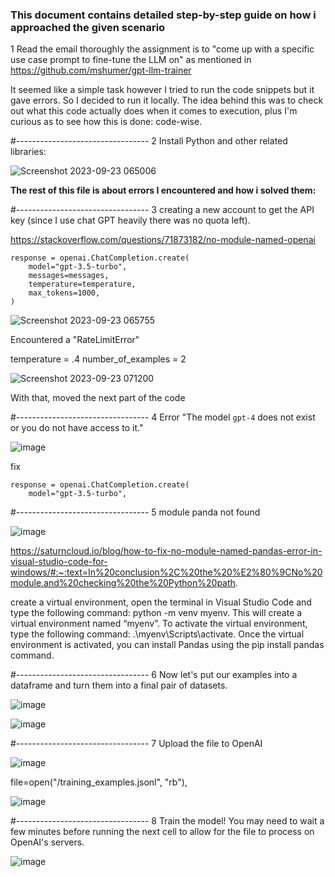 <h3> This document contains detailed step-by-step guide on how i approached the given scenario </h3>


1 Read the email thoroughly the assignment is to "come up with a specific use case prompt to fine-tune the LLM on" as mentioned in https://github.com/mshumer/gpt-llm-trainer


It seemed like a simple task however I tried to run the code snippets but it gave errors. So I decided to run it locally.
The idea behind this was to check out what this code actually does when it comes to execution, plus I'm curious as to see how this is done: code-wise.

#---------------------------------
2 Install Python and other related libraries:


![Screenshot 2023-09-23 065006](https://github.com/anujalamahewa/TechnicalAssessment/assets/12027102/bce31cb3-bef8-4eae-99b2-2967cd661bfb)

<b> The rest of this file is about errors I encountered and how i solved them: </b>




#---------------------------------
3 creating a new account to get the API key (since I use chat GPT heavily there was no quota left).


https://stackoverflow.com/questions/71873182/no-module-named-openai

    response = openai.ChatCompletion.create(
        model="gpt-3.5-turbo",
        messages=messages,
        temperature=temperature,
        max_tokens=1000,
    )

![Screenshot 2023-09-23 065755](https://github.com/anujalamahewa/TechnicalAssessment/assets/12027102/e098fec5-44d8-40be-aee1-e20030a7a88c)

Encountered a "RateLimitError"

temperature = .4
number_of_examples = 2

![Screenshot 2023-09-23 071200](https://github.com/anujalamahewa/TechnicalAssessment/assets/12027102/576434ab-ac57-4228-b86e-93b786bb91c3)

With that, moved the next part of the code



#---------------------------------
4 Error "The model `gpt-4` does not exist or you do not have access to it."

![image](https://github.com/anujalamahewa/TechnicalAssessment/assets/12027102/14707035-851c-415c-857d-ccae8bbee4eb)

fix

    response = openai.ChatCompletion.create(
        model="gpt-3.5-turbo",


        
#---------------------------------
5 module panda not found


![image](https://github.com/anujalamahewa/TechnicalAssessment/assets/12027102/aaab2a9d-cc42-43b1-ab3d-51c232bd140a)

https://saturncloud.io/blog/how-to-fix-no-module-named-pandas-error-in-visual-studio-code-for-windows/#:~:text=In%20conclusion%2C%20the%20%E2%80%9CNo%20module,and%20checking%20the%20Python%20path.

create a virtual environment, open the terminal in Visual Studio Code and type the following command: python -m venv myenv. This will create a virtual environment named “myenv”. To activate the virtual environment, type the following command: .\myenv\Scripts\activate. Once the virtual environment is activated, you can install Pandas using the pip install pandas command.



#---------------------------------
6 Now let's put our examples into a dataframe and turn them into a final pair of datasets.



![image](https://github.com/anujalamahewa/TechnicalAssessment/assets/12027102/60d18b4b-5d3b-4358-abc0-4ab17e63b192)

![image](https://github.com/anujalamahewa/TechnicalAssessment/assets/12027102/d9ecb02c-083f-493e-9c70-e6100e5df651)



#---------------------------------
7 Upload the file to OpenAI


![image](https://github.com/anujalamahewa/TechnicalAssessment/assets/12027102/6e83b480-132a-4a90-a27b-e623a8039c57)

  file=open("/training_examples.jsonl", "rb"),

![image](https://github.com/anujalamahewa/TechnicalAssessment/assets/12027102/f7978730-dc23-4b1a-ac3a-fe3eedaa839c)


#---------------------------------
8 Train the model! You may need to wait a few minutes before running the next cell to allow for the file to process on OpenAI's servers.


![image](https://github.com/anujalamahewa/TechnicalAssessment/assets/12027102/73982742-6308-4c18-a8a2-184dd1d399a9)








